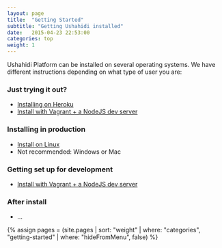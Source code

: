 ```yaml
---
layout: page
title:  "Getting Started"
subtitle: "Getting Ushahidi installed"
date:   2015-04-23 22:53:00
categories: top
weight: 1
---
```


Ushahidi Platform can be installed on several operating systems. We have different instructions depending on what type of user you are:

### Just trying it out?

* [Installing on Heroku](/getting-started/installing-on-heroku.html)
* [Install with Vagrant + a NodeJS dev server](/getting-started/installing-with-vagrant.html)

### Installing in production

* [Install on Linux](/getting-started/installing-on-linux.html)
* Not recommended: Windows or Mac

### Getting set up for development

* [Install with Vagrant + a NodeJS dev server](/getting-started/installing-with-vagrant.html)

### After install

* ...

{% assign pages = (site.pages | sort: "weight" | where: "categories", "getting-started" | where: "hideFromMenu", false)  %}

<!--<div class="cards-select">
    {% for p in pages %}
    <div class="selection-card">
        <a href="{{ p.url }}">
            <h3>{{p.title}}</h3>
            <p>
                {{p.subtitle}}
            </p>
        </a>
    </div>
    {% endfor %}
</div>--><!--end cards select-->